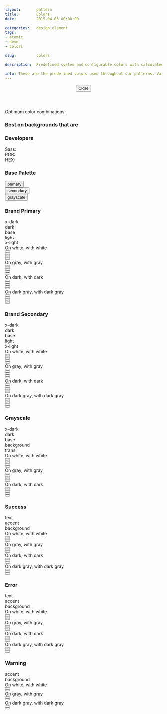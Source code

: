 ```yaml
---
layout:       pattern
title:        Colors
date:         2015-04-03 00:00:00

categories:   design_element
tags:
- atomic
- demo
- colors

slug:         colors

description:  Predefined system and configurable colors with calculated ranges

info: These are the predefined colors used throughout our patterns. Values here (noted by our Sass variable name, the RGB value and the HEX value) are used for backgrounds, text color, and decorative elements. Note - when using any values here, make sure that any text on a background passes WCAG AA guidelines for color contrast.
---
```


<div class="info-pane is-hidden" tabindex="-1">
    <header class="info-pane-header">
        <button type="button" class="close-button">
            <span class="icon fa fa-close" aria-hidden="true"></span>
            <span>Close</span>
        </button>
        <h2 class="hd-4 color-info-title"></h2>
        <div class="color-description"></div>
    </header>
    <div class="color-info-content">
        <div class="color-usage">
            <p>Optimum color combinations:</p>
            <div class="list-background">
                <h3 class="hd-6 emphasized" id="color-combination-background">Best on backgrounds that are</h3>
                <ul class="color-combinations background" aria-describedby="color-combination-background"></ul>
            </div>
        </div>
        <div class="color-technics">
            <h3 class="hd-6 emphasized">Developers</h3>
            <dl>
                <dt>Sass:</dt>
                <dd class="color-reference is-copyable"></dd>
                <dt>RGB:</dt>
                <dd class="color-rgb is-copyable"></dd>
                <dt>HEX:</dt>
                <dd class="color-hex is-copyable"></dd>
            </dl>
        </div>
    </div>
</div>

<h3 class="hd-6 example-set-hd">Base Palette</h3>
<div class="example-set">
    <div class="example-container">
        <div class="grid-container grid-manual">
            <div class="row on-white">
                <div class="col col-4">
                    <button type="button" class="swatch primary base" title="Swatch: Primary Base">
                        <div class="color-info">
                            <span class="color-class">primary</span>
                        </div>
                    </button>
                </div>
                <div class="col col-4">
                    <button type="button" class="swatch secondary base" title="Swatch: Secondary Base">
                        <div class="color-info">
                            <span class="color-class">secondary</span>
                        </div>
                    </button>
                </div>
                <div class="col col-4">
                    <button type="button" class="swatch grayscale base" title="Swatch: Gray Base">
                        <div class="color-info">
                            <span class="color-class">grayscale</span>
                        </div>
                    </button>
                </div>
            </div>
        </div>
    </div>
</div>

<h3 class="hd-6 example-set-hd">Brand Primary</h3>
<div class="example-set">
    <div class="example-container">
        <div class="grid-container grid-manual">
            <div class="row">
                <div class="col col-2"></div>
                <div class="col col-2 pre-2">
                    <div class="swatch">
                        <div class="color-info">
                            <span class="color-class">x-dark</span>
                        </div>
                    </div>
                </div>
                <div class="col col-2">
                    <div class="swatch">
                        <div class="color-info">
                            <span class="color-class">dark</span>
                        </div>
                    </div>
                </div>
                <div class="col col-2">
                    <div class="swatch">
                        <div class="color-info">
                            <span class="color-class">base</span>
                        </div>
                    </div>
                </div>
                <div class="col col-2">
                    <div class="swatch">
                        <div class="color-info">
                            <span class="color-class">light</span>
                        </div>
                    </div>
                </div>
                <div class="col col-2">
                    <div class="swatch">
                        <div class="color-info">
                            <span class="color-class">x-light</span>
                        </div>
                    </div>
                </div>
            </div>
            <div class="row on-white">
                <div class="col col-2">
                    <div class="swatch color-description copy">
                        On white, with white
                    </div>
                </div>
                <div class="col col-2">
                    <button type="button" class="swatch primary x-dark" title="Primary X-dark on white"></button>
                </div>
                <div class="col col-2">
                    <button type="button" class="swatch primary dark" title="Primary Dark on white"></button>
                </div>
                <div class="col col-2">
                    <button type="button" class="swatch primary base" title="Primary Base on white"></button>
                </div>
                <div class="col col-2">
                    <button type="button" class="swatch primary light" title="Primary Light on white"></button>
                </div>
                <div class="col col-2">
                    <button type="button" class="swatch primary x-light" title="Primary X-Light on white"></button>
                </div>
            </div>
            <div class="row on-gray">
                <div class="col col-2">
                    <div class="swatch color-description copy">
                        On gray, with gray
                    </div>
                </div>
                <div class="col col-2">
                    <button type="button" class="swatch primary x-dark" title="Primary X-Dark on gray"></button>
                </div>
                <div class="col col-2">
                    <button type="button" class="swatch primary dark" title="Primary Dark on gray"></button>
                </div>
                <div class="col col-2">
                    <button type="button" class="swatch primary base" title="Primary Base on gray"></button>
                </div>
                <div class="col col-2">
                    <button type="button" class="swatch primary light" title="Primary Light on gray"></button>
                </div>
                <div class="col col-2">
                    <button type="button" class="swatch primary x-light" title="Primary X-Light gray"></button>
                </div>
            </div>
            <div class="row on-dark-primary">
                <div class="col col-2">
                    <div class="swatch color-description copy">
                        On dark, with dark
                    </div>
                </div>
                <div class="col col-2">
                    <button type="button" class="swatch primary x-dark" title="Primary X-Dark on itself"></button>
                </div>
                <div class="col col-2">
                    <button type="button" class="swatch primary dark" title="Primary Dark on its darkest shade"></button>
                </div>
                <div class="col col-2">
                    <button type="button" class="swatch primary base" title="Primary Base on its darkest shade"></button>
                </div>
                <div class="col col-2">
                    <button type="button" class="swatch primary light" title="Primary Light on its darkest shade"></button>
                </div>
                <div class="col col-2">
                    <button type="button" class="swatch primary x-light" title="Primary X-Light on its darkest shade"></button>
                </div>
            </div>
            <div class="row on-dark-grayscale">
                <div class="col col-2">
                    <div class="swatch color-description copy">
                        On dark gray, with dark gray
                    </div>
                </div>
                <div class="col col-2">
                    <button type="button" class="swatch primary x-dark" title="Primary X-Dark on dark gray"></button>
                </div>
                <div class="col col-2">
                    <button type="button" class="swatch primary dark" title="Primary Dark on dark gray"></button>
                </div>
                <div class="col col-2">
                    <button type="button" class="swatch primary base" title="Primary Base on dark gray"></button>
                </div>
                <div class="col col-2">
                    <button type="button" class="swatch primary light" title="Primary Light on dark gray"></button>
                </div>
                <div class="col col-2">
                    <button type="button" class="swatch primary x-light" title="Primary X-Light on dark gray"></button>
                </div>
            </div>
        </div>
    </div>
</div>

<h3 class="hd-6 example-set-hd">Brand Secondary</h3>
<div class="example-set">
    <div class="example-container">
        <div class="grid-container grid-manual">
            <div class="row">
                <div class="col col-2"></div>
                <div class="col col-2 pre-2">
                    <div class="swatch">
                        <div class="color-info">
                            <span class="color-class">x-dark</span>
                        </div>
                    </div>
                </div>
                <div class="col col-2">
                    <div class="swatch">
                        <div class="color-info">
                            <span class="color-class">dark</span>
                        </div>
                    </div>
                </div>
                <div class="col col-2">
                    <div class="swatch">
                        <div class="color-info">
                            <span class="color-class">base</span>
                        </div>
                    </div>
                </div>
                <div class="col col-2">
                    <div class="swatch">
                        <div class="color-info">
                            <span class="color-class">light</span>
                        </div>
                    </div>
                </div>
                <div class="col col-2">
                    <div class="swatch">
                        <div class="color-info">
                            <span class="color-class">x-light</span>
                        </div>
                    </div>
                </div>
            </div>
            <div class="row on-white">
                <div class="col col-2">
                    <div class="swatch color-description copy">
                        On white, with white
                    </div>
                </div>
                <div class="col col-2">
                    <button type="button" class="swatch secondary x-dark" title="Secondary X-Dark on white"></button>
                </div>
                <div class="col col-2">
                    <button type="button" class="swatch secondary dark" title="Secondary Dark on white"></button>
                </div>
                <div class="col col-2">
                    <button type="button" class="swatch secondary base" title="Secondary Base on white"></button>
                </div>
                <div class="col col-2">
                    <button type="button" class="swatch secondary light" title="Secondary Light on white"></button>
                </div>
                <div class="col col-2">
                    <button type="button" class="swatch secondary x-light" title="Secondary X-Light on white"></button>
                </div>
            </div>
            <div class="row on-gray">
                <div class="col col-2">
                    <div class="swatch color-description copy">
                        On gray, with gray
                    </div>
                </div>
                <div class="col col-2">
                    <button type="button" class="swatch secondary x-dark" title="Secondary X-Dark on gray"></button>
                </div>
                <div class="col col-2">
                    <button type="button" class="swatch secondary dark" title="Secondary Dark on gray"></button>
                </div>
                <div class="col col-2">
                    <button type="button" class="swatch secondary base" title="Secondary Base on gray"></button>
                </div>
                <div class="col col-2">
                    <button type="button" class="swatch secondary light" title="Secondary Light on gray"></button>
                </div>
                <div class="col col-2">
                    <button type="button" class="swatch secondary x-light" title="Secondary X-Light on gray"></button>
                </div>
            </div>
            <div class="row on-dark-secondary">
                <div class="col col-2">
                    <div class="swatch color-description copy">
                        On dark, with dark
                    </div>
                </div>
                <div class="col col-2">
                    <button type="button" class="swatch secondary x-dark" title="Secondary X-Dark on itself"></button>
                </div>
                <div class="col col-2">
                    <button type="button" class="swatch secondary dark" title="Secondary Dark on its darkest shade"></button>
                </div>
                <div class="col col-2">
                    <button type="button" class="swatch secondary base" title="Secondary Base on its darkest shade"></button>
                </div>
                <div class="col col-2">
                    <button type="button" class="swatch secondary light" title="Secondary Light on its darkest shade"></button>
                </div>
                <div class="col col-2">
                    <button type="button" class="swatch secondary x-light" title="Secondary X-Light on its darkest shade"></button>
                </div>
            </div>
            <div class="row on-dark-grayscale">
                <div class="col col-2">
                    <div class="swatch color-description copy">
                        On dark gray, with dark gray
                    </div>
                </div>
                <div class="col col-2">
                    <button type="button" class="swatch secondary x-dark" title="Secondary X-Dark on dark gray"></button>
                </div>
                <div class="col col-2">
                    <button type="button" class="swatch secondary dark" title="Secondary Dark on dark gray"></button>
                </div>
                <div class="col col-2">
                    <button type="button" class="swatch secondary base" title="Secondary Base on dark gray"></button>
                </div>
                <div class="col col-2">
                    <button type="button" class="swatch secondary light" title="Secondary Light on dark gray"></button>
                </div>
                <div class="col col-2">
                    <button type="button" class="swatch secondary x-light" title="Secondary X-Light on dark gray"></button>
                </div>
            </div>
        </div>
    </div>
</div>

<h3 class="hd-6 example-set-hd">Grayscale</h3>
<div class="example-set">
    <div class="example-container">
        <div class="grid-container grid-manual">
            <div class="row">
                <div class="col col-2"></div>
                <div class="col col-2 pre-2">
                    <div class="swatch">
                        <div class="color-info">
                            <span class="color-class">x-dark</span>
                        </div>
                    </div>
                </div>
                <div class="col col-2">
                    <div class="swatch">
                        <div class="color-info">
                            <span class="color-class">dark</span>
                        </div>
                    </div>
                </div>
                <div class="col col-2">
                    <div class="swatch">
                        <div class="color-info">
                            <span class="color-class">base</span>
                        </div>
                    </div>
                </div>
                <div class="col col-2">
                    <div class="swatch">
                        <div class="color-info">
                            <span class="color-class">background</span>
                        </div>
                    </div>
                </div>
                <div class="col col-2">
                    <div class="swatch">
                        <div class="color-info">
                            <span class="color-class">trans</span>
                        </div>
                    </div>
                </div>
                <div class="col col-2 post-2"></div>
            </div>
            <div class="row on-white">
                <div class="col col-2">
                    <div class="swatch color-description copy">
                        On white, with white
                    </div>
                </div>
                <div class="col col-2">
                    <button type="button" class="swatch grayscale x-dark" title="Grayscale X-Dark on white"></button>
                </div>
                <div class="col col-2">
                    <button type="button" class="swatch grayscale dark" title="Grayscale Dark on white"></button>
                </div>
                <div class="col col-2">
                    <button type="button" class="swatch grayscale base" title="Grayscale Base on white"></button>
                </div>
                <div class="col col-2">
                    <button type="button" class="swatch grayscale back" title="Gray Background on white"></button>
                </div>
                <div class="col col-2">
                    <button type="button" class="swatch grayscale trans" title="Transparent gray on white"></button>
                </div>
            </div>
            <div class="row on-gray">
                <div class="col col-2">
                    <div class="swatch color-description copy">
                        On gray, with gray
                    </div>
                </div>
                <div class="col col-2">
                    <button type="button" class="swatch grayscale x-dark" title="Grayscale X-Dark on gray"></button>
                </div>
                <div class="col col-2">
                    <button type="button" class="swatch grayscale dark" title="Grayscale Dark on gray"></button>
                </div>
                <div class="col col-2">
                    <button type="button" class="swatch grayscale base" title="Grayscale Base on gray"></button>
                </div>
                <div class="col col-2">
                    <button type="button" class="swatch grayscale back" title="Gray Background on white"></button>
                </div>
                <div class="col col-2">
                    <button type="button" class="swatch grayscale trans" title="Transparent gray on gray"></button>
                </div>
            </div>
            <div class="row on-dark-grayscale">
                <div class="col col-2">
                    <div class="swatch color-description copy">
                        On dark, with dark
                    </div>
                </div>
                <div class="col col-2">
                    <button type="button" class="swatch grayscale x-dark" title="Grayscale X-Dark on itself"></button>
                </div>
                <div class="col col-2">
                    <button type="button" class="swatch grayscale dark" title="Grayscale Dark on its darkest shade"></button>
                </div>
                <div class="col col-2">
                    <button type="button" class="swatch grayscale base" title="Grayscale Base on its darkest shade"></button>
                </div>
                <div class="col col-2">
                    <button type="button" class="swatch grayscale back" title="Gray Background on white"></button>
                </div>
                <div class="col col-2">
                    <button type="button" class="swatch grayscale trans" title="Transparent gray on its darkest shade"></button>
                </div>
            </div>
        </div>
    </div>
</div>

<h3 class="hd-6 example-set-hd">Success</h3>
<div class="example-set">
    <div class="example-container">
        <div class="grid-container grid-manual">
            <div class="row">
                <div class="col col-2 pre-2">
                    <div class="swatch">
                        <div class="color-info">
                            <span class="color-class">text</span>
                        </div>
                    </div>
                </div>
                <div class="col col-2">
                    <div class="swatch">
                        <div class="color-info">
                            <span class="color-class">accent</span>
                        </div>
                    </div>
                </div>
                <div class="col col-2">
                    <div class="swatch">
                        <div class="color-info">
                            <span class="color-class">background</span>
                        </div>
                    </div>
                </div>
                <div class="col col-2 post-2"></div>
            </div>
            <div class="row on-white">
                <div class="col col-2">
                    <div class="swatch color-description copy">
                        On white, with white
                    </div>
                </div>
                <div class="col col-2">
                    <button type="button" class="swatch success text" title="Success Text on white"></button>
                </div>
                <div class="col col-2">
                    <button type="button" class="swatch success accent" title="Success Accent on white"></button>
                </div>
                <div class="col col-2">
                    <button type="button" class="swatch success back" title="Success Background on white"></button>
                </div>
                <div class="col col-2 post-2"></div>
            </div>
            <div class="row on-gray">
                <div class="col col-2">
                    <div class="swatch color-description copy">
                        On gray, with gray
                    </div>
                </div>
                <div class="col col-2">
                    <button type="button" class="swatch success text" title="Success Text on gray"></button>
                </div>
                <div class="col col-2">
                    <button type="button" class="swatch success accent" title="Success Accent on gray"></button>
                </div>
                <div class="col col-2">
                    <button type="button" class="swatch success back" title="Success Background on gray"></button>
                </div>
                <div class="col col-2 post-2"></div>
            </div>
            <div class="row on-dark-success">
                <div class="col col-2">
                    <div class="swatch color-description copy">
                        On dark, with dark
                    </div>
                </div>
                <div class="col col-2">
                    <button type="button" class="swatch success text" title="Success Text on dark"></button>
                </div>
                <div class="col col-2">
                    <button type="button" class="swatch success accent" title="Success Accent on dark"></button>
                </div>
                <div class="col col-2">
                    <button type="button" class="swatch success back" title="Success Background on dark"></button>
                </div>
                <div class="col col-2 post-2"></div>
            </div>
            <div class="row on-dark-grayscale">
                <div class="col col-2">
                    <div class="swatch color-description copy">
                        On dark gray, with dark gray
                    </div>
                </div>
                <div class="col col-2">
                    <button type="button" class="swatch success text" title="Success Text on dark gray"></button>
                </div>
                <div class="col col-2">
                    <button type="button" class="swatch success accent" title="Success Accent on dark gray"></button>
                </div>
                <div class="col col-2">
                    <button type="button" class="swatch success back" title="Success Background on dark gray"></button>
                </div>
                <div class="col col-2 post-2"></div>
            </div>
        </div>
    </div>
</div>

<h3 class="hd-6 example-set-hd">Error</h3>
<div class="example-set">
    <div class="example-container">
        <div class="grid-container grid-manual">
            <div class="row">
                <div class="col col-2 pre-2">
                    <div class="swatch">
                        <div class="color-info">
                            <span class="color-class">text</span>
                        </div>
                    </div>
                </div>
                <div class="col col-2">
                    <div class="swatch">
                        <div class="color-info">
                            <span class="color-class">accent</span>
                        </div>
                    </div>
                </div>
                <div class="col col-2">
                    <div class="swatch">
                        <div class="color-info">
                            <span class="color-class">background</span>
                        </div>
                    </div>
                </div>
                <div class="col col-2 post-2"></div>
            </div>
            <div class="row on-white">
                <div class="col col-2">
                    <div class="swatch color-description copy">
                        On white, with white
                    </div>
                </div>
                <div class="col col-2">
                    <button type="button" class="swatch error text" title="Error Text on white"></button>
                </div>
                <div class="col col-2">
                    <button type="button" class="swatch error accent" title="Error Accent on white"></button>
                </div>
                <div class="col col-2">
                    <button type="button" class="swatch error back" title="Error Background on white"></button>
                </div>
                <div class="col col-2 post-2"></div>
            </div>
            <div class="row on-gray">
                <div class="col col-2">
                    <div class="swatch color-description copy">
                        On gray, with gray
                    </div>
                </div>
                <div class="col col-2">
                    <button type="button" class="swatch error text" title="Error Text on gray"></button>
                </div>
                <div class="col col-2">
                    <button type="button" class="swatch error accent" title="Error Accent on gray"></button>
                </div>
                <div class="col col-2">
                    <button type="button" class="swatch error back" title="Error Background on gray"></button>
                </div>
                <div class="col col-2 post-2"></div>
            </div>
            <div class="row on-dark-error">
                <div class="col col-2">
                    <div class="swatch color-description copy">
                        On dark, with dark
                    </div>
                </div>
                <div class="col col-2">
                    <button type="button" class="swatch error text" title="Error Text on dark"></button>
                </div>
                <div class="col col-2">
                    <button type="button" class="swatch error accent" title="Error Accent on dark"></button>
                </div>
                <div class="col col-2">
                    <button type="button" class="swatch error back" title="Error Background on dark"></button>
                </div>
                <div class="col col-2 post-2"></div>
            </div>
            <div class="row on-dark-grayscale">
                <div class="col col-2">
                    <div class="swatch color-description copy">
                        On dark gray, with dark gray
                    </div>
                </div>
                <div class="col col-2">
                    <button type="button" class="swatch error text" title="Error Text on dark gray"></button>
                </div>
                <div class="col col-2">
                    <button type="button" class="swatch error accent" title="Error Accent on dark gray"></button>
                </div>
                <div class="col col-2">
                    <button type="button" class="swatch error back" title="Error Background on dark gray"></button>
                </div>
                <div class="col col-2 post-2"></div>
            </div>
        </div>
    </div>
</div>

<h3 class="hd-6 example-set-hd">Warning</h3>
<div class="example-set">
    <div class="example-container">
        <div class="grid-container grid-manual">
            <div class="row">
                <div class="col col-2 pre-2">
                    <div class="swatch">
                        <div class="color-info">
                            <span class="color-class">accent</span>
                        </div>
                    </div>
                </div>
                <div class="col col-2">
                    <div class="swatch">
                        <div class="color-info">
                            <span class="color-class">background</span>
                        </div>
                    </div>
                </div>
            </div>
            <div class="col col-2 post-4"></div>
            <div class="row on-white">
                <div class="col col-2">
                    <div class="swatch color-description copy">
                        On white, with white
                    </div>
                </div>
                <div class="col col-2">
                    <button type="button" class="swatch warning accent" title="Warning Accent on white"></button>
                </div>
                <div class="col col-2">
                    <button type="button" class="swatch warning back" title="Warning Background on white"></button>
                </div>
                <div class="col col-2 post-4"></div>
            </div>
            <div class="row on-gray">
                <div class="col col-2">
                    <div class="swatch color-description copy">
                        On gray, with gray
                    </div>
                </div>
                <div class="col col-2">
                    <button type="button" class="swatch warning accent" title="Warning Accent on gray"></button>
                </div>
                <div class="col col-2">
                    <button type="button" class="swatch warning back" title="Warning Background on gray"></button>
                </div>
                <div class="col col-2 post-4"></div>
            </div>
            <div class="row on-dark-grayscale">
                <div class="col col-2">
                    <div class="swatch color-description copy">
                        On dark gray, with dark gray
                    </div>
                </div>
                <div class="col col-2">
                    <button type="button" class="swatch warning accent" title="Warning Accent on dark gray"></button>
                </div>
                <div class="col col-2">
                    <button type="button" class="swatch warning back" title="Warning Background on dark gray"></button>
                </div>
                <div class="col col-2 post-4"></div>
            </div>
        </div>
    </div>
</div>
